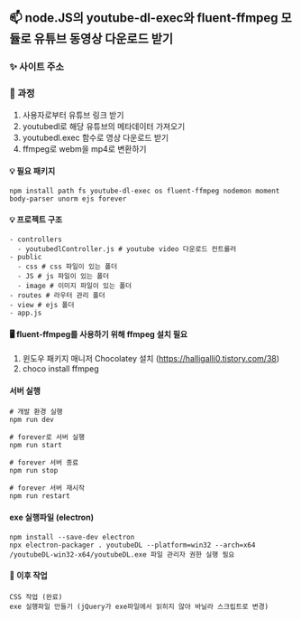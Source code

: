 ## 📫 node.JS의 youtube-dl-exec와 fluent-ffmpeg 모듈로 유튜브 동영상 다운로드 받기

### ✨ 사이트 주소

### 📌 과정
1. 사용자로부터 유튜브 링크 받기
2. youtubedl로 해당 유튜브의 메타데이터 가져오기
3. youtubedl.exec 함수로 영상 다운로드 받기
4. ffmpeg로 webm을 mp4로 변환하기

#### 💡 필요 패키지
```
npm install path fs youtube-dl-exec os fluent-ffmpeg nodemon moment body-parser unorm ejs forever 
```
#### 💡 프로젝트 구조
```
- controllers
  - youtubedlController.js # youtube video 다운로드 컨트롤러
- public
  - css # css 파일이 있는 폴더
  - JS # js 파일이 있는 폴더
  - image # 이미지 파일이 있는 폴더
- routes # 라우터 관리 폴더
- view # ejs 폴더
- app.js
```

#### 🖥 fluent-ffmpeg를 사용하기 위해 ffmpeg 설치 필요
1. 윈도우 패키지 매니저 Chocolatey 설치 (https://halligalli0.tistory.com/38)
2. choco install ffmpeg

#### 서버 실행
```
# 개발 환경 실행
npm run dev

# forever로 서버 실행
npm run start

# forever 서버 종료
npm run stop

# forever 서버 재시작
npm run restart

```

#### exe 실행파일 (electron)
```
npm install --save-dev electron
npx electron-packager . youtubeDL --platform=win32 --arch=x64
/youtubeDL-win32-x64/youtubeDL.exe 파일 관리자 권한 실행 필요
```

#### 💬 이후 작업
```
CSS 작업 (완료)
exe 실행파일 만들기 (jQuery가 exe파일에서 읽히지 않아 바닐라 스크립트로 변경)
```
